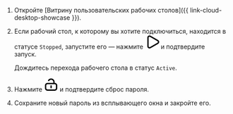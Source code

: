 1. Откройте [Витрину пользовательских рабочих столов]({{ link-cloud-desktop-showcase }}).
1. Если рабочий стол, к которому вы хотите подключиться, находится в статусе `Stopped`, запустите его — нажмите ![image](../../_assets/console-icons/play.svg) и подтвердите запуск.

    Дождитесь перехода рабочего стола в статус `Active`.

1. Нажмите ![image](../../_assets/console-icons/lock-open.svg) и подтвердите сброс пароля.
1. Сохраните новый пароль из всплывающего окна и закройте его.